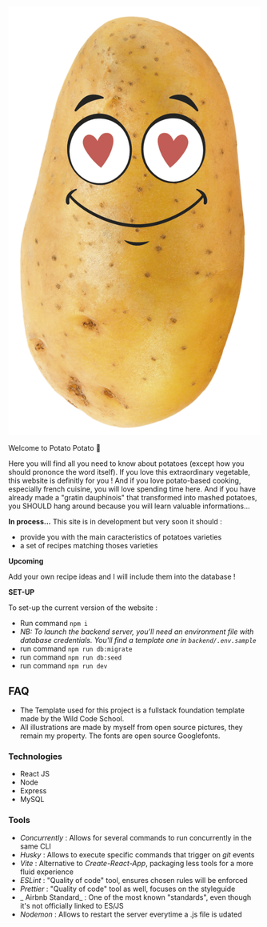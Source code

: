 ![Logo](./frontend/src/assets/img/PW_intro-coeur.png)

Welcome to Potato Potato 🥔

Here you will find all you need to know about potatoes (except how you should prononce the word itself). If you love this extraordinary vegetable, this website is definitly for you ! And if you love potato-based cooking, especially french cuisine, you will love spending time here.
And if you have already made a "gratin dauphinois" that transformed into mashed potatoes, you SHOULD hang around because you will learn valuable informations...

**In process...**
This site is in development but very soon it should :

- provide you with the main caracteristics of potatoes varieties
- a set of recipes matching thoses varieties

**Upcoming**

Add your own recipe ideas and I will include them into the database !

**SET-UP**

To set-up the current version of the website :

- Run command `npm i`
- _NB: To launch the backend server, you'll need an environment file with database credentials. You'll find a template one in `backend/.env.sample`_
- run command `npm run db:migrate`
- run command `npm run db:seed`
- run command `npm run dev`

## FAQ

- The Template used for this project is a fullstack foundation template made by the Wild Code School.
- All illustrations are made by myself from open source pictures, they remain my property. The fonts are open source Googlefonts.

### Technologies

- React JS
- Node
- Express
- MySQL

### Tools

- _Concurrently_ : Allows for several commands to run concurrently in the same CLI
- _Husky_ : Allows to execute specific commands that trigger on _git_ events
- _Vite_ : Alternative to _Create-React-App_, packaging less tools for a more fluid experience
- _ESLint_ : "Quality of code" tool, ensures chosen rules will be enforced
- _Prettier_ : "Quality of code" tool as well, focuses on the styleguide
- _ Airbnb Standard_ : One of the most known "standards", even though it's not officially linked to ES/JS
- _Nodemon_ : Allows to restart the server everytime a .js file is udated
